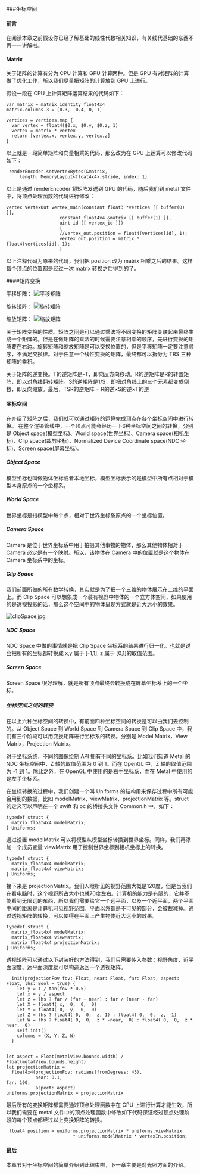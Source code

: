 
###坐标空间
#### 前言
在阅读本章之前假设你已经了解基础的线性代数相关知识，有关线代基础的东西不再一一讲解啦。

#### Matrix

关于矩阵的计算有分为 CPU 计算和 GPU 计算两种。但是 GPU 有对矩阵的计算做了优化工作，所以我们尽量把矩阵的计算放到 GPU 上进行。

假设一段在 CPU 上计算矩阵运算结果的代码如下：

```
var matrix = matrix_identity_float4x4
matrix.columns.3 = [0.3, -0.4, 0, 1]

vertices = vertices.map {
  var vertex = float4($0.x, $0.y, $0.z, 1)
  vertex = matrix * vertex
  return [vertex.x, vertex.y, vertex.z]
}
```
以上就是一段简单矩阵和向量相乘的代码，那么改为在 GPU 上运算可以修改代码如下：

```
 renderEncoder.setVertexBytes(&matrix,
     length: MemoryLayout<float4x4>.stride, index: 1)
```

以上是通过 renderEncoder 将矩阵发送到 GPU 的代码，随后我们到 metal 文件中，将顶点处理函数的代码进行修改：

```
vertex VertexOut vertex_main(constant float3 *vertices [[ buffer(0) ]],
                    constant float4x4 &matrix [[ buffer(1) ]],
                    uint id [[ vertex_id ]])
                    {
                    //vertex_out.position = float4(vertices[id], 1);
                    vertex_out.position = matrix * float4(vertices[id], 1);
                    }
```

以上注释代码为原来的代码，我们把 position 改为 matrix 相乘之后的结果。这样每个顶点的位置都是经过一次 matrix 转换之后得到的了。

####矩阵变换

平移矩阵：
![平移矩阵](https://github.com/shaqima123/Resource/raw/master/WhatsMetal/translate.jpg)

旋转矩阵：
![旋转矩阵](https://github.com/shaqima123/Resource/raw/master/WhatsMetal/rotate.jpg)

缩放矩阵：
![缩放矩阵](https://github.com/shaqima123/Resource/raw/master/WhatsMetal/scale.jpg)

关于矩阵变换的性质。矩阵之间是可以通过乘法将不同变换的矩阵关联起来最终生成一个矩阵的。但是在做矩阵的乘法的时候需要注意相乘的顺序，先进行变换的矩阵要在右边。旋转矩阵和缩放矩阵是可以交换位置的，但是平移矩阵一定要注意顺序，不满足交换律。对于任意一个线性变换的矩阵，最终都可以拆分为 TRS 三种矩阵的乘积。

关于矩阵的逆变换。T的逆矩阵是-T，即向反方向移动。R的逆矩阵是R的转置矩阵，即以对角线翻转矩阵。S的逆矩阵是1/S，即把对角线上的三个元素都变成倒数，即反向缩放。最后，TSR的逆矩阵 = R的逆×S的逆×T的逆

#### 坐标空间
在介绍了矩阵之后，我们就可以通过矩阵的运算完成顶点在各个坐标空间中进行转换。 在整个渲染管线中，一个顶点可能会经历一下6种坐标空间之间的转换，分别是 Object space(模型坐标)、World space(世界坐标)、Camera space(相机坐标)、Clip space(裁剪坐标)、Normalized Device Coordinate space(NDC 坐标)、Screen space(屏幕坐标)。

##### Object Space
模型坐标也叫做物体坐标或者本地坐标，模型坐标表示的是模型中所有点相对于模型本身原点的一个坐标系。

##### World Space
世界坐标是指模型中每个点，相对于世界坐标系原点的一个坐标位置。

##### Camera Space
Camera 是位于世界坐标系中用于拍摄其他事物的物体，那么其他物体相对于 Camera 必定是有一个映射。所以，该物体在 Camera 中的位置就是这个物体在 Camera 坐标系中的坐标。

##### Clip Space
我们前面所做的所有数学转换，其实就是为了把一个三维的物体展示在二维的平面上。而 Clip Space 可以想象成一个装有视野中物体的一个立方体空间，如果使用的是透视投影的话，那么这个空间中的物体呈现方式就是近大远小的效果。

![clipSpace.jpg](https://github.com/shaqima123/Resource/raw/master/WhatsMetal/clipSpace.jpg)

##### NDC Space
NDC Space 中做的事情就是把 Clip Space 坐标系的结果进行归一化。也就是说会把所有的坐标都转换成 x,y 属于 [-1,1], z 属于 [0,1]的取值范围。

##### Screen Space
Screen Space 很好理解，就是所有顶点最终会转换成在屏幕坐标系上的一个坐标。

##### 坐标空间之间的转换
在以上六种坐标空间的转换中，有前面四种坐标空间的转换是可以由我们去控制的。从 Object Space 到 World Space 到 Camera Space 到 Clip Space 中，我们有三个阶段可以用变换矩阵进行坐标系的转换。分别是 Model Matrix，View Matrix，Projection Matrix。

对于坐标系统，不同的图像绘制 API 拥有不同的坐标系。比如我们知道 Metal 的 NDC 坐标空间中，Z 轴的取值范围为 0 到 1。而在 OpenGL 中，Z 轴的取值范围为 -1 到 1。除此之外，在 OpenGL 中使用的是右手坐标系，而在 Metal 中使用的是左手坐标系。

在坐标转换的过程中，我们创建一个叫 Uniforms 的结构用来保存过程中所有可能会用到的数据，比如 modelMatrix、viewMatrix、projectionMatrix 等。struct 的定义可以声明在一个 swift 和 oc 的桥接头文件 Common.h 中，如下：

```
typedef struct {
  matrix_float4x4 modelMatrix;
} Uniforms;
```
通过设置 modelMatrix 可以将模型从模型坐标转换到世界坐标。同样，我们再添加一个成员变量 viewMatrix 用于控制世界坐标到相机坐标上的转换。

```
typedef struct {
  matrix_float4x4 modelMatrix;
  matrix_float4x4 viewMatrix;
} Uniforms;
```

接下来是 projectionMatrix。我们人眼所见的视野范围大概是120度，但是当我们在看电脑时，这个视野所占大小也就70度左右。计算机的能力是有限的，它并不能看到无限远的东西，所以我们需要给它一个远平面，以及一个近平面，两个平面中间的距离是计算机可见视野范围。平面以外都是不可见的部分，会被裁减掉。通过透视矩阵的转换，可以使得在平面上产生物体近大远小的效果。

```
typedef struct {
  matrix_float4x4 modelMatrix;
  matrix_float4x4 viewMatrix;
  matrix_float4x4 projectionMatrix;
} Uniforms;
```
透视矩阵可以通过以下封装好的方法得到，我们只需要传入参数：视野角度、近平面深度、远平面深度就可以构造返回一个透视矩阵。


```
  init(projectionFov fov: Float, near: Float, far: Float, aspect: Float, lhs: Bool = true) {
    let y = 1 / tan(fov * 0.5)
    let x = y / aspect
    let z = lhs ? far / (far - near) : far / (near - far)
    let X = float4( x,  0,  0,  0)
    let Y = float4( 0,  y,  0,  0)
    let Z = lhs ? float4( 0,  0,  z, 1) : float4( 0,  0,  z, -1)
    let W = lhs ? float4( 0,  0,  z * -near,  0) : float4( 0,  0,  z * near,  0)
    self.init()
    columns = (X, Y, Z, W)
  }
  
```

```
let aspect = Float(metalView.bounds.width) /
Float(metalView.bounds.height)
let projectionMatrix =
  float4x4(projectionFov: radians(fromDegrees: 45),
           near: 0.1,
far: 100,
           aspect: aspect)
uniforms.projectionMatrix = projectionMatrix
```

最后所有的变换矩阵都需要通过顶点处理函数中在 GPU 上进行计算才能生效，所以我们需要在 metal 文件中的顶点处理函数中修改如下代码保证经过顶点处理阶段的每个顶点都经过以上变换矩阵的转换。

```
 float4 position = uniforms.projectionMatrix * uniforms.viewMatrix
                         * uniforms.modelMatrix * vertexIn.position;
```


#### 最后
本章节对于坐标空间的简单介绍到此结束啦，下一章主要是对光照方面的介绍。
